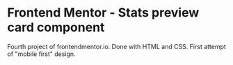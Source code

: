 # Frontend Mentor - Stats preview card component

Fourth project of frontendmentor.io. Done with HTML and CSS. First attempt of "mobile first" design.
